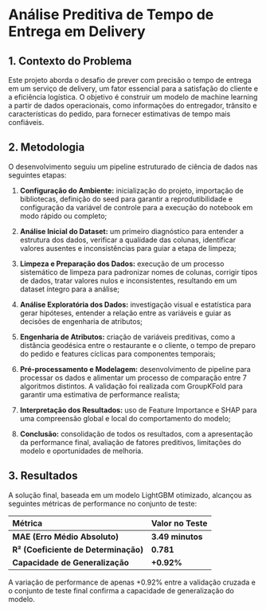 # Análise Preditiva de Tempo de Entrega em Delivery

## 1. Contexto do Problema
Este projeto aborda o desafio de prever com precisão o tempo de entrega em um serviço de delivery, um fator essencial para a satisfação do cliente e a eficiência logística. O objetivo é construir um modelo de machine learning a partir de dados operacionais, como informações do entregador, trânsito e características do pedido, para fornecer estimativas de tempo mais confiáveis.


## 2. Metodologia
O desenvolvimento seguiu um pipeline estruturado de ciência de dados nas seguintes etapas:
  1. **Configuração do Ambiente:** inicialização do projeto, importação de bibliotecas, definição do seed para garantir a reprodutibilidade e configuração da variável de controle para a execução do notebook em modo rápido ou completo;

  2. **Análise Inicial do Dataset:** um primeiro diagnóstico para entender a estrutura dos dados, verificar a qualidade das colunas, identificar valores ausentes e inconsistências para guiar a etapa de limpeza;
  
  3. **Limpeza e Preparação dos Dados:** execução de um processo sistemático de limpeza para padronizar nomes de colunas, corrigir tipos de dados, tratar valores nulos e inconsistentes, resultando em um dataset íntegro para a análise;
  
  4. **Análise Exploratória dos Dados:** investigação visual e estatística para gerar hipóteses, entender a relação entre as variáveis e guiar as decisões de engenharia de atributos;
  
  5. **Engenharia de Atributos:** criação de variáveis preditivas, como a distância geodésica entre o restaurante e o cliente, o tempo de preparo do pedido e features cíclicas para componentes temporais;
  
  6. **Pré-processamento e Modelagem:** desenvolvimento de pipeline para processar os dados e alimentar um processo de comparação entre 7 algoritmos distintos. A validação foi realizada com GroupKFold para garantir uma estimativa de performance realista;
  
  7. **Interpretação dos Resultados:** uso de Feature Importance e SHAP para uma compreensão global e local do comportamento do modelo;
  
  8. **Conclusão:** consolidação de todos os resultados, com a apresentação da performance final, avaliação de fatores preditivos, limitações do modelo e oportunidades de melhoria.

  
## 3. Resultados
A solução final, baseada em um modelo LightGBM otimizado, alcançou as seguintes métricas de performance no conjunto de teste:

| Métrica | Valor no Teste |
| :--- | :--- |
| **MAE (Erro Médio Absoluto)** | **3.49 minutos** |
| **R² (Coeficiente de Determinação)** | **0.781** |
| **Capacidade de Generalização** | **+0.92%** |

A variação de performance de apenas +0.92% entre a validação cruzada e o conjunto de teste final confirma a capacidade de generalização do modelo.
